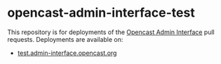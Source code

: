 # opencast-admin-interface-test

This repository is for deployments of the [Opencast Admin Interface](https://github.com/opencast/opencast-admin-interface) pull requests.
Deployments are available on:

- [test.admin-interface.opencast.org](https://test.admin-interface.opencast.org)
